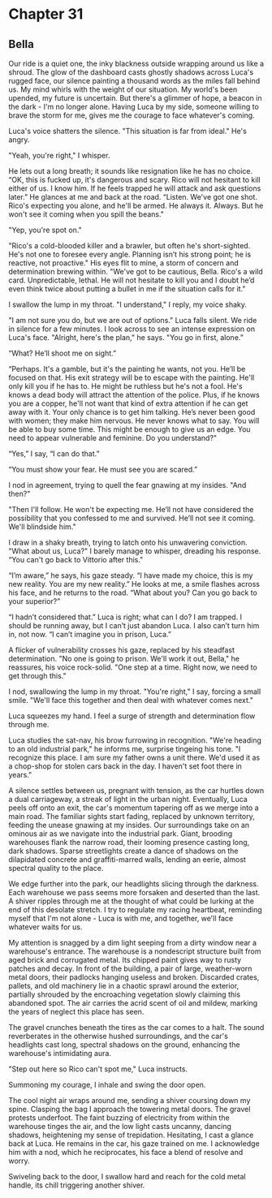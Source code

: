 # Chapter 31
## Bella
 
Our ride is a quiet one, the inky blackness outside wrapping around us like a shroud. The glow of the dashboard casts ghostly shadows across Luca's rugged face, our silence painting a thousand words as the miles fall behind us. My mind whirls with the weight of our situation. My world's been upended, my future is uncertain. But there's a glimmer of hope, a beacon in the dark - I'm no longer alone. Having Luca by my side, someone willing to brave the storm for me, gives me the courage to face whatever's coming.
 
Luca's voice shatters the silence. "This situation is far from ideal." He's angry. 
 
"Yeah, you're right," I whisper.
 
He lets out a long breath; it sounds like resignation like he has no choice. “OK, this is fucked up, it's dangerous and scary. Rico will not hesitant to kill either of us. I know him. If he feels trapped he will attack and ask questions later.” He glances at me and back at the road. “Listen. We've got one shot. Rico's expecting you alone, and he'll be armed. He always it. Always. But he won't see it coming when you spill the beans."
 
"Yep, you're spot on."
 
"Rico's a cold-blooded killer and a brawler, but often he's short-sighted. He's not one to foresee every angle. Planning isn’t his strong point; he is reactive, not proactive." His eyes flit to mine, a storm of concern and determination brewing within. "We've got to be cautious, Bella. Rico's a wild card. Unpredictable, lethal. He will not hesitate to kill you and I doubt he’d even think twice about putting a bullet in me if the situation calls for it."
 
I swallow the lump in my throat. "I understand," I reply, my voice shaky. 
 
"I am not sure you do, but we are out of options." Luca falls silent. We ride in silence for a few minutes. I look across to see an intense expression on Luca's face. "Alright, here's the plan," he says. "You go in first, alone.”
 
“What? He’ll shoot me on sight.”
 
“Perhaps. It's a gamble, but it's the painting he wants, not you. He’ll be focused on that. His exit strategy will be to escape with the painting. He'll only kill you if he has to. He might be ruthless but he's not a fool. He's knows a dead body will attract the attention of the police. Plus, if he knows you are a copper, he'll not want that kind of extra attention if he can get away with it. Your only chance is to get him talking. He’s never been good with women; they make him nervous. He never knows what to say. You will be able to buy some time. This might be enough to give us an edge. You need to appear vulnerable and feminine. Do you understand?"
 
“Yes,” I say, “I can do that.”
 
“You must show your fear. He must see you are scared.”
 
I nod in agreement, trying to quell the fear gnawing at my insides. "And then?"
 
"Then I'll follow. He won't be expecting me. He’ll not have considered the possibility that you confessed to me and survived. He’ll not see it coming. We'll blindside him."
 
I draw in a shaky breath, trying to latch onto his unwavering conviction. "What about us, Luca?" I barely manage to whisper, dreading his response. “You can't go back to Vittorio after this."
 
“I’m aware,” he says, his gaze steady. “I have made my choice, this is my new reality. You are my new reality.” He looks at me, a smile flashes across his face, and he returns to the road. “What about you? Can you go back to your superior?”
 
“I hadn’t considered that.” Luca is right; what can I do? I am trapped. I should be running away, but I can’t just abandon Luca. I also can’t turn him in, not now. “I can’t imagine you in prison, Luca.”
 
A flicker of vulnerability crosses his gaze, replaced by his steadfast determination. "No one is going to prison. We'll work it out, Bella," he reassures, his voice rock-solid. "One step at a time. Right now, we need to get through this."
 
I nod, swallowing the lump in my throat. "You're right," I say, forcing a small smile. "We'll face this together and then deal with whatever comes next."
 
Luca squeezes my hand. I feel a surge of strength and determination flow through me.
 
Luca studies the sat-nav, his brow furrowing in recognition. "We're heading to an old industrial park," he informs me, surprise tingeing his tone. "I recognize this place. I am sure my father owns a unit there. We'd used it as a chop-shop for stolen cars back in the day. I haven't set foot there in years."
 
A silence settles between us, pregnant with tension, as the car hurtles down a dual carriageway, a streak of light in the urban night. Eventually, Luca peels off onto an exit, the car's momentum tapering off as we merge into a main road. The familiar sights start fading, replaced by unknown territory, feeding the unease gnawing at my insides. Our surroundings take on an ominous air as we navigate into the industrial park. Giant, brooding warehouses flank the narrow road, their looming presence casting long, dark shadows. Sparse streetlights create a dance of shadows on the dilapidated concrete and graffiti-marred walls, lending an eerie, almost spectral quality to the place. 

We edge further into the park, our headlights slicing through the darkness. Each warehouse we pass seems more forsaken and deserted than the last. A shiver ripples through me at the thought of what could be lurking at the end of this desolate stretch. I try to regulate my racing heartbeat, reminding myself that I'm not alone - Luca is with me, and together, we'll face whatever waits for us.
 
My attention is snagged by a dim light seeping from a dirty window near a warehouse's entrance. The warehouse is a nondescript structure built from aged brick and corrugated metal. Its chipped paint gives way to rusty patches and decay. In front of the building, a pair of large, weather-worn metal doors, their padlocks hanging useless and broken. Discarded crates, pallets, and old machinery lie in a chaotic sprawl around the exterior, partially shrouded by the encroaching vegetation slowly claiming this abandoned spot. The air carries the acrid scent of oil and mildew, marking the years of neglect this place has seen.
 
The gravel crunches beneath the tires as the car comes to a halt. The sound reverberates in the otherwise hushed surroundings, and the car's headlights cast long, spectral shadows on the ground, enhancing the warehouse's intimidating aura.
 
"Step out here so Rico can't spot me," Luca instructs.
 
Summoning my courage, I inhale and swing the door open. 

The cool night air wraps around me, sending a shiver coursing down my spine. Clasping the bag I approach the towering metal doors. The gravel protests underfoot. The faint buzzing of electricity from within the warehouse tinges the air, and the low light casts uncanny, dancing shadows, heightening my sense of trepidation. Hesitating, I cast a glance back at Luca. He remains in the car, his gaze trained on me. I acknowledge him with a nod, which he reciprocates, his face a blend of resolve and worry.
 
Swiveling back to the door, I swallow hard and reach for the cold metal handle, its chill triggering another shiver. 